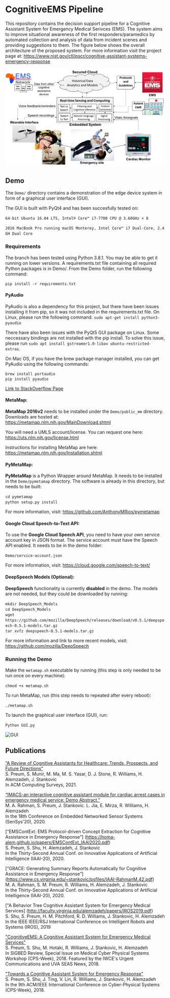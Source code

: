 # CognitiveEMS Pipeline
This repository contains the decision support pipeline for a Cognitive Assistant System for Emergency Medical Serivces (EMS). The system aims to improve situational awareness of the first responders/paramedics by automated collection and analysis of data from incident scenes and providing suggestions to them. The figure below shows the overall architecture of the proposed system. For more information visit the project page at: https://www.nist.gov/ctl/pscr/cognitive-assistant-systems-emergency-response

![Architecture](ETC/CognitiveEMS.png)

## Demo 
The `Demo/` directory contains a demonstration of the edge device system in form of a graphical user interface (GUI). 

 The GUI is built with PyQt4 and has been succesfully tested on:

`64-bit Ubuntu 16.04 LTS, Intel® Core™ i7-7700 CPU @ 3.60GHz × 8`

`2016 MacBook Pro running macOS Monterey, Intel Core™ i7 Dual-Core, 2.4 GH Dual Core`

### Requirements
The branch has been tested using Python 3.8.1. You may be able to get it running on lower versions.
A requirements.txt file containing all required Python packages is in Demo/. From the Demo folder, run the following command:

```
pip install -r requirements.txt
```

#### PyAudio
PyAudio is also a dependency for this project, but there have been issues installing it from pip, so it was not included in the requirements.txt file. On Linux, please run the following command: ```sudo apt-get install python3-pyaudio```

There have also been issues with the PyQt5 GUI package on Linux. Some neccessary bindings are not installed with the pip install. To solve this issue, please run ```sudo apt install gstreamer1.0-libav ubuntu-restricted-extras```.


On Mac OS, if you have the brew package manager installed, you can get PyAudio using the following commands:
```
brew install portaudio
pip install pyaudio
```
[Link to StackOverflow Page](https://stackoverflow.com/questions/33851379/how-to-install-pyaudio-on-mac-using-python-3)



#### MetaMap:
**MetaMap 2016v2** needs to be installed under the `Demo/public_mm` directory. Downloads are hosted at:  
<https://metamap.nlm.nih.gov/MainDownload.shtml>  

You will need a UMLS account/license. You can request one here:  
<https://uts.nlm.nih.gov/license.html>  

Instructions for installing MetaMap are here:  
<https://metamap.nlm.nih.gov/Installation.shtml>

#### PyMetaMap:
**PyMetaMap** is a Python Wrapper around MetaMap. It needs to be installed in the `Demo/pymetamap` directory. The software is already in this directory, but needs to be built:

`cd pymetamap`  
`python setup.py install`  

For more information, visit: <https://github.com/AnthonyMRios/pymetamap>

#### Google Cloud Speech-to-Text API:
To use the **Google Cloud Speech API**, you need to have your own service account key in JSON format. The service account must have the Speech API enabled. It needs to be in the demo folder:  

`Demo/service-account.json`

For more information, visit: <https://cloud.google.com/speech-to-text/>

#### DeepSpeech Models (Optional):

**DeepSpeech** functionality is currently **disabled** in the demo. The models are not needed, but they could be downloaded by running:

`mkdir DeepSpeech_Models`  
`cd DeepSpeech_Models`  
`wget https://github.com/mozilla/DeepSpeech/releases/download/v0.5.1/deepspeech-0.5.1-models.tar.gz`  
`tar xvfz deepspeech-0.5.1-models.tar.gz`

For more information and link to more recent models, visit: <https://github.com/mozilla/DeepSpeech>

### Running the Demo

Make the `metamap.sh` executable by running (this step is only needed to be run once on every machine):

`chmod +x metamap.sh`

To run MetaMap, run (this step needs to repeated after every reboot):

`./metamap.sh`

To launch the graphical user interface (GUI), run:

`Python GUI.py`

![GUI](ETC/GUI.png)

## Publications
[“A Review of Cognitive Assistants for Healthcare: Trends, Prospects, and Future Directions”](https://www.cs.virginia.edu/~stankovic/psfiles/CognitiveAssistantHealthSurvey_Main.pdf)  
S. Preum, S. Munir, M. Ma, M. S. Yasar, D. J. Stone, R. Williams, H. Alemzadeh, J. Stankovic  
In ACM Computing Surveys, 2021.  

[“IMACS-an interactive cognitive assistant module for cardiac arrest cases in emergency medical service: Demo Abstract.”](https://dl.acm.org/doi/abs/10.1145/3384419.3430451)  
M. A. Rahman, S. Preum, J. Stankovic. L. Jia, E. Mirza, R. Williams, H. Alemzadeh  
In the 18th Conference on Embedded Networked Sensor Systems (SenSys'20), 2020.

[“EMSContExt: EMS Protocol-driven Concept Extraction for Cognitive Assistance in Emergency Response”]
(https://homa-alem.github.io/papers/EMSContExt_IAAI2020.pdf)  
S. Preum, S. Shu, H. Alemzadeh, J. Stankovic  
In the Thirty-Second Annual Conf. on Innovative Applications of Artificial Intelligence (IAAI-20), 2020.

[“GRACE: Generating Summary Reports Automatically for Cognitive Assistance in Emergency Response”]
(https://www.cs.virginia.edu/~stankovic/psfiles/IAAI-RahmanM.42.pdf)  
M. A. Rahman, S. M. Preum, R. Williams, H. Alemzadeh, J. Stankovic  
In the Thirty-Second Annual Conf. on Innovative Applications of Artificial Intelligence (IAAI-20), 2020.

["A Behavior Tree Cognitive Assistant System for Emergency Medical Services]
(http://faculty.virginia.edu/alemzadeh/papers/IROS2019.pdf)  
S. Shu, S. Preum, H. M. Pitchford, R. D. Williams, J. Stankovic, H. Alemzadeh  
In the IEEE IEEE/RSJ International Conference on Intelligent Robots and Systems (IROS), 2019

["CognitiveEMS: A Cognitive Assistant System for Emergency Medical Services"](http://faculty.virginia.edu/alemzadeh/papers/MEDCPS_2018.pdf)  
S. Preum, S. Shu, M. Hotaki, R. Williams, J. Stankovic, H. Alemzadeh  
In SIGBED Review, Special Issue on Medical Cyber Physical Systems Workshop (CPS-Week), 2018.
 Featured by the IWCE's Urgent Communications and UVA SEAS News, 2018.
 
["Towards a Cognitive Assistant System for Emergency Response"](http://faculty.virginia.edu/alemzadeh/papers/ICCPS_Poster_2018.pdf)  
S. Preum, S. Shu, J. Ting, V. Lin, R. Williams, J. Stankovic, H. Alemzadeh  
In the 9th ACM/IEEE International Conference on Cyber-Physical Systems (CPS-Week), 2018.
